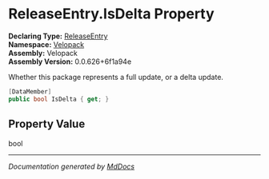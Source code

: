 ﻿<!--  
  <auto-generated>   
    The contents of this file were generated by a tool.  
    Changes to this file may be list if the file is regenerated  
  </auto-generated>   
-->

# ReleaseEntry.IsDelta Property

**Declaring Type:** [ReleaseEntry](../index.md)  
**Namespace:** [Velopack](../../index.md)  
**Assembly:** Velopack  
**Assembly Version:** 0.0.626+6f1a94e

 Whether this package represents a full update, or a delta update. 

```csharp
[DataMember]
public bool IsDelta { get; }
```

## Property Value

bool

___

*Documentation generated by [MdDocs](https://github.com/ap0llo/mddocs)*

